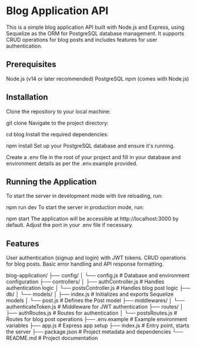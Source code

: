 # Blog Application API

This is a simple blog application API built with Node.js and Express, using Sequelize as the ORM for PostgreSQL database management. It supports CRUD operations for blog posts and includes features for user authentication.

## Prerequisites

Node.js (v14 or later recommended)
PostgreSQL
npm (comes with Node.js)

## Installation

Clone the repository to your local machine:

git clone <repository-url>
Navigate to the project directory:

cd blog
Install the required dependencies:


npm install
Set up your PostgreSQL database and ensure it's running.

Create a .env file in the root of your project and fill in your database and environment details as per the .env.example provided.

## Running the Application

To start the server in development mode with live reloading, run:

npm run dev
To start the server in production mode, run:

npm start
The application will be accessible at http://localhost:3000 by default. Adjust the port in your .env file if necessary.

## Features

User authentication (signup and login) with JWT tokens.
CRUD operations for blog posts.
Basic error handling and API response formatting.


blog-application/
├── config/
│   └── config.js              # Database and environment configuration
├── controllers/
│   ├── authController.js      # Handles authentication logic
│   └── postsController.js     # Handles blog post logic
├── db/
│   └── models/
│       ├── index.js           # Initializes and exports Sequelize models
│       └── post.js            # Defines the Post model
├── middlewares/
│   └── authenticateToken.js   # Middleware for JWT authentication
├── routes/
│   ├── authRoutes.js          # Routes for authentication
│   └── postsRoutes.js         # Routes for blog post operations
├── .env.example               # Example environment variables
├── app.js                     # Express app setup
├── index.js                   # Entry point, starts the server
├── package.json               # Project metadata and dependencies
└── README.md                  # Project documentation

